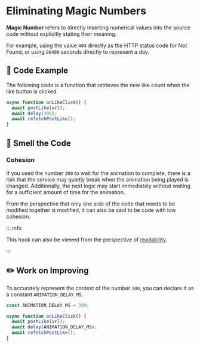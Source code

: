 # Eliminating Magic Numbers

<div style="margin-top: 16px">
<Badge type="info" text="Cohesion" />
</div>

**Magic Number** refers to directly inserting numerical values into the source code without explicitly stating their meaning.

For example, using the value `404` directly as the HTTP status code for Not Found, or using `86400` seconds directly to represent a day.

## 📝 Code Example

The following code is a function that retrieves the new like count when the like button is clicked.

```typescript 3
async function onLikeClick() {
  await postLike(url);
  await delay(300);
  await refetchPostLike();
}
```

## 👃 Smell the Code

### Cohesion
If you used the number `300` to wait for the animation to complete, there is a risk that the service may quietly break when the animation being played is changed. Additionally, the next logic may start immediately without waiting for a sufficient amount of time for the animation.

From the perspective that only one side of the code that needs to be modified together is modified, it can also be said to be code with low cohesion.

::: info

This hook can also be viewed from the perspective of [readability](./magic-number-readability.md).

:::

## ✏️ Work on Improving

To accurately represent the context of the number `300`, you can declare it as a constant `ANIMATION_DELAY_MS`.

```typescript 1,5
const ANIMATION_DELAY_MS = 300;

async function onLikeClick() {
  await postLike(url);
  await delay(ANIMATION_DELAY_MS);
  await refetchPostLike();
}
```
